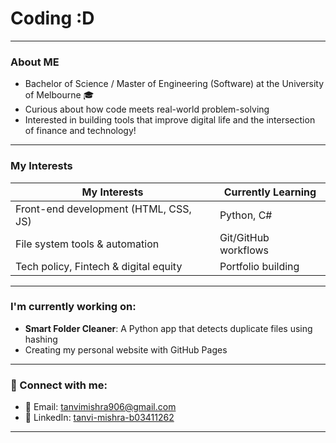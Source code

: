 # Coding :D

---
### About ME
- Bachelor of Science / Master of Engineering (Software) at the University of Melbourne 🎓 
- Curious about how code meets real-world problem-solving  
- Interested in building tools that improve digital life and the intersection of finance and technology!
  
---
### My Interests

| My Interests | Currently Learning |
|--------------|---------------------|
| Front-end development (HTML, CSS, JS) | Python, C# |
| File system tools & automation | Git/GitHub workflows |
| Tech policy, Fintech & digital equity | Portfolio building  |

---
### I'm currently working on:

- **Smart Folder Cleaner**: A Python app that detects duplicate files using hashing
- Creating my personal website with GitHub Pages

---
### 🔗 Connect with me:
- 📧 Email: [tanvimishra906@gmail.com](mailto:tanvimishra906@gmail.com)
- 💼 LinkedIn: [tanvi-mishra-b03411262](https://www.linkedin.com/in/tanvi-mishra-b03411262)
  
---
